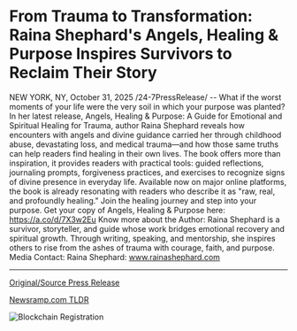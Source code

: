 # From Trauma to Transformation: Raina Shephard's Angels, Healing &amp; Purpose Inspires Survivors to Reclaim Their Story

NEW YORK, NY, October 31, 2025 /24-7PressRelease/ -- What if the worst moments of your life were the very soil in which your purpose was planted? In her latest release, Angels, Healing & Purpose: A Guide for Emotional and Spiritual Healing for Trauma, author Raina Shephard reveals how encounters with angels and divine guidance carried her through childhood abuse, devastating loss, and medical trauma—and how those same truths can help readers find healing in their own lives.  The book offers more than inspiration, it provides readers with practical tools: guided reflections, journaling prompts, forgiveness practices, and exercises to recognize signs of divine presence in everyday life.  Available now on major online platforms, the book is already resonating with readers who describe it as "raw, real, and profoundly healing."  Join the healing journey and step into your purpose. Get your copy of Angels, Healing & Purpose here: https://a.co/d/7X3w2Eu  Know more about the Author: Raina Shephard is a survivor, storyteller, and guide whose work bridges emotional recovery and spiritual growth. Through writing, speaking, and mentorship, she inspires others to rise from the ashes of trauma with courage, faith, and purpose.  Media Contact: Raina Shephard: www.rainashephard.com 

---

[Original/Source Press Release](https://www.24-7pressrelease.com/press-release/528284/from-trauma-to-transformation-raina-shephards-angels-healing-purpose-inspires-survivors-to-reclaim-their-story)
                    

[Newsramp.com TLDR](https://newsramp.com/curated-news/trauma-survivor-reveals-angel-encounters-in-healing-guide/6255f017f2d525d2ea5ffebd475fc627) 

 

 



![Blockchain Registration](https://cdn.newsramp.app/24-7PressRelease/qrcode/2510/31/openn95w.webp)